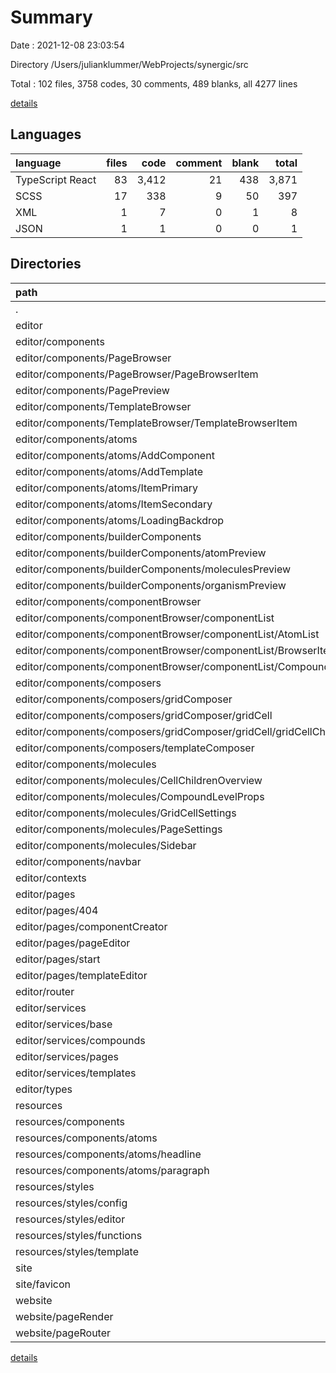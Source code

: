 # Summary

Date : 2021-12-08 23:03:54

Directory /Users/julianklummer/WebProjects/synergic/src

Total : 102 files,  3758 codes, 30 comments, 489 blanks, all 4277 lines

[details](details.md)

## Languages
| language | files | code | comment | blank | total |
| :--- | ---: | ---: | ---: | ---: | ---: |
| TypeScript React | 83 | 3,412 | 21 | 438 | 3,871 |
| SCSS | 17 | 338 | 9 | 50 | 397 |
| XML | 1 | 7 | 0 | 1 | 8 |
| JSON | 1 | 1 | 0 | 0 | 1 |

## Directories
| path | files | code | comment | blank | total |
| :--- | ---: | ---: | ---: | ---: | ---: |
| . | 102 | 3,758 | 30 | 489 | 4,277 |
| editor | 70 | 3,025 | 7 | 377 | 3,409 |
| editor/components | 31 | 2,280 | 6 | 255 | 2,541 |
| editor/components/PageBrowser | 2 | 122 | 0 | 17 | 139 |
| editor/components/PageBrowser/PageBrowserItem | 1 | 55 | 0 | 6 | 61 |
| editor/components/PagePreview | 4 | 194 | 3 | 30 | 227 |
| editor/components/TemplateBrowser | 2 | 125 | 0 | 17 | 142 |
| editor/components/TemplateBrowser/TemplateBrowserItem | 1 | 55 | 0 | 6 | 61 |
| editor/components/atoms | 5 | 193 | 0 | 16 | 209 |
| editor/components/atoms/AddComponent | 1 | 74 | 0 | 4 | 78 |
| editor/components/atoms/AddTemplate | 1 | 76 | 0 | 4 | 80 |
| editor/components/atoms/ItemPrimary | 1 | 14 | 0 | 3 | 17 |
| editor/components/atoms/ItemSecondary | 1 | 14 | 0 | 3 | 17 |
| editor/components/atoms/LoadingBackdrop | 1 | 15 | 0 | 2 | 17 |
| editor/components/builderComponents | 3 | 224 | 3 | 21 | 248 |
| editor/components/builderComponents/atomPreview | 1 | 51 | 0 | 6 | 57 |
| editor/components/builderComponents/moleculesPreview | 1 | 93 | 1 | 9 | 103 |
| editor/components/builderComponents/organismPreview | 1 | 80 | 2 | 6 | 88 |
| editor/components/componentBrowser | 5 | 418 | 0 | 44 | 462 |
| editor/components/componentBrowser/componentList | 4 | 338 | 0 | 35 | 373 |
| editor/components/componentBrowser/componentList/AtomList | 1 | 27 | 0 | 3 | 30 |
| editor/components/componentBrowser/componentList/BrowserItem | 1 | 97 | 0 | 10 | 107 |
| editor/components/componentBrowser/componentList/CompoundList | 1 | 98 | 0 | 10 | 108 |
| editor/components/composers | 4 | 287 | 0 | 20 | 307 |
| editor/components/composers/gridComposer | 3 | 268 | 0 | 17 | 285 |
| editor/components/composers/gridComposer/gridCell | 2 | 62 | 0 | 6 | 68 |
| editor/components/composers/gridComposer/gridCell/gridCellChildren | 1 | 43 | 0 | 3 | 46 |
| editor/components/composers/templateComposer | 1 | 19 | 0 | 3 | 22 |
| editor/components/molecules | 5 | 685 | 0 | 86 | 771 |
| editor/components/molecules/CellChildrenOverview | 1 | 121 | 0 | 17 | 138 |
| editor/components/molecules/CompoundLevelProps | 1 | 203 | 0 | 22 | 225 |
| editor/components/molecules/GridCellSettings | 1 | 124 | 0 | 12 | 136 |
| editor/components/molecules/PageSettings | 1 | 220 | 0 | 32 | 252 |
| editor/components/molecules/Sidebar | 1 | 17 | 0 | 3 | 20 |
| editor/components/navbar | 1 | 32 | 0 | 4 | 36 |
| editor/contexts | 7 | 200 | 0 | 49 | 249 |
| editor/pages | 5 | 163 | 0 | 10 | 173 |
| editor/pages/404 | 1 | 4 | 0 | 2 | 6 |
| editor/pages/componentCreator | 1 | 45 | 0 | 2 | 47 |
| editor/pages/pageEditor | 1 | 37 | 0 | 2 | 39 |
| editor/pages/start | 1 | 30 | 0 | 2 | 32 |
| editor/pages/templateEditor | 1 | 47 | 0 | 2 | 49 |
| editor/router | 2 | 74 | 0 | 7 | 81 |
| editor/services | 18 | 199 | 1 | 34 | 234 |
| editor/services/base | 3 | 46 | 1 | 9 | 56 |
| editor/services/compounds | 4 | 41 | 0 | 5 | 46 |
| editor/services/pages | 6 | 65 | 0 | 11 | 76 |
| editor/services/templates | 5 | 47 | 0 | 9 | 56 |
| editor/types | 4 | 59 | 0 | 15 | 74 |
| resources | 21 | 455 | 23 | 70 | 548 |
| resources/components | 5 | 187 | 14 | 37 | 238 |
| resources/components/atoms | 5 | 187 | 14 | 37 | 238 |
| resources/components/atoms/headline | 2 | 133 | 0 | 25 | 158 |
| resources/components/atoms/paragraph | 2 | 39 | 0 | 9 | 48 |
| resources/styles | 16 | 268 | 9 | 33 | 310 |
| resources/styles/config | 7 | 144 | 9 | 11 | 164 |
| resources/styles/editor | 2 | 9 | 0 | 2 | 11 |
| resources/styles/functions | 3 | 82 | 0 | 13 | 95 |
| resources/styles/template | 3 | 29 | 0 | 6 | 35 |
| site | 2 | 8 | 0 | 1 | 9 |
| site/favicon | 1 | 1 | 0 | 0 | 1 |
| website | 6 | 217 | 0 | 29 | 246 |
| website/pageRender | 3 | 63 | 0 | 10 | 73 |
| website/pageRouter | 2 | 110 | 0 | 14 | 124 |

[details](details.md)